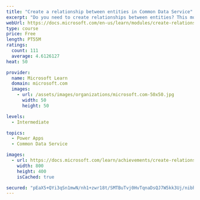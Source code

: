 ```yaml
---
title: "Create a relationship between entities in Common Data Service"
excerpt: "Do you need to create relationships between entities? This module will show how and why you can separate data into entities and how to relate between entities to build complex and robust business solutions. It will also explain the different kinds of relationships that you can define between entities in Common Data Service."
webUrl: https://docs.microsoft.com/en-us/learn/modules/create-relationship-between-cds-entities/
type: course
price: Free
length: PT55M
ratings:
  count: 111
  average: 4.6126127
heat: 50

provider:
  name: Microsoft Learn
  domain: microsoft.com
  images:
    - url: /assets/images/organizations/microsoft.com-50x50.jpg
      width: 50
      height: 50

levels:
  - Intermediate

topics:
  - Power Apps
  - Common Data Service

images:
  - url: https://docs.microsoft.com/learn/achievements/create-relationship-between-cds-entities-social.png
    width: 800
    height: 400
    isCached: true

secured: "pEaX5+QYi3qSn1mwN/nh1+zwr18t/SMTBuTvj0HvTqnaDsQJ7W5kk3Uj/nibhVLgLuLPe9ARKxyBkSIga3hr8qWAMucwrHx21yn24lMtUhGJ9hwxqz9OYzvUFbdtkKgfxTT6Uac3jFgScJGS+D7ZdivMeBO/cNtTsFatNquam3uhNWMQdCeERG0EFWz2xb5XjBFFDhIx8+E1PrKwx3qymWCO+dKwqTnqTxNO/irnfWzQyVUwAOWXV5tdBIE6HIA4gpeY46paRaOT730gCI3bDq7f9HTuFf/6LZ/G93pSkBaBEIo5pf2lte6XVwTezz4UNFs9rzCuZxRUJ0biTYN+2zVfQ82NSy+76mgDcpRSURHfxbv/V8yNrNvA+nAqeaSHMq86+8avbaz6Y3SVJWuih0soBLUHjb+0tsaZC8YSyTk=;JgwVl1VzPWJL6Sgygl9DRQ=="
---
```


